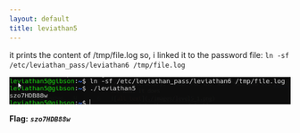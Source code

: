 ```yaml
---
layout: default
title: leviathan5
---
```




it prints the content of /tmp/file.log
so, i linked it to the password file: 
`ln -sf /etc/leviathan_pass/leviathan6 /tmp/file.log`

![alt text](./images/level5.png)


**Flag:** ***`szo7HDB88w`*** 
